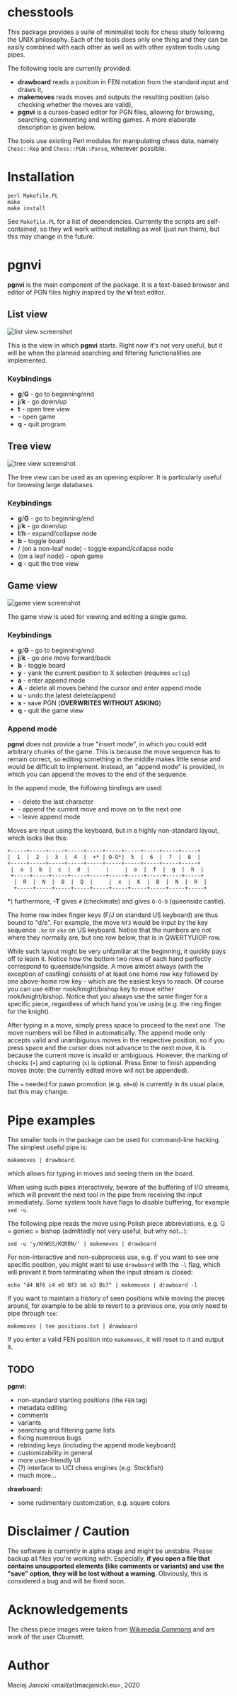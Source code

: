 # chesstools

This package provides a suite of minimalist tools for chess study following the
UNIX philosophy. Each of the tools does only one thing and they can be easily
combined with each other as well as with other system tools using pipes.

The following tools are currently provided:
- **drawboard** reads a position in FEN notation from the standard input and
  draws it,
- **makemoves** reads moves and outputs the resulting position (also checking
  whether the moves are valid),
- **pgnvi** is a curses-based editor for PGN files, allowing for browsing,
  searching, commenting and writing games. A more elaborate description is
  given below.

The tools use existing Perl modules for manipulating chess data, namely
`Chess::Rep` and `Chess::PGN::Parse`, wherever possible.

# Installation

```
perl Makefile.PL
make
make install
```

See `Makefile.PL` for a list of dependencies. Currently the scripts are
self-contained, so they will work without installing as well (just run them),
but this may change in the future.

# pgnvi

**pgnvi** is the main component of the package. It is a text-based browser and
editor of PGN files highly inspired by the **vi** text editor.

## List view

![list view screenshot](doc/img/list-view.png)

This is the view in which **pgnvi** starts. Right now it's not very useful, but 
it will be when the planned searching and filtering functionalities are
implemented.

### Keybindings

* **g**/**G** - go to beginning/end
* **j**/**k** - go down/up
* **t** - open tree view
* **<Enter>** - open game
* **q** - quit program

## Tree view

![tree view screenshot](doc/img/tree-view.png)

The tree view can be used as an opening explorer. It is particularly useful for
browsing large databases.

### Keybindings

* **g**/**G** - go to beginning/end
* **j**/**k** - go down/up
* **l**/**h** - expand/collapse node
* **b** - toggle board
* **<Space>**/**<Enter>** (on a non-leaf node) - toggle expand/collapse node
* **<Enter>** (on a leaf node) - open game
* **q** - quit the tree view

## Game view

![game view screenshot](doc/img/game-view.png)

The game view is used for viewing and editing a single game.

### Keybindings

* **g**/**G** - go to beginning/end
* **j**/**k** - go one move forward/back
* **b** - toggle board
* **y** - yank the current position to X selection (requires `xclip`)
* **a** - enter append mode
* **A** - delete all moves behind the cursor and enter append mode
* **u** - undo the latest delete/append
* **s** - save PGN (**OVERWRITES WITHOUT ASKING**)
* **q** - quit the game view

### Append mode

**pgnvi** does not provide a true "insert mode", in which you could edit
arbitrary chunks of the game. This is because the move sequence has to remain
correct, so editing something in the middle makes little sense and would be
difficult to implement. Instead, an "append mode" is provided, in which you can
append the moves to the end of the sequence.

In the append mode, the following bindings are used:

* **<Backspace>** - delete the last character
* **<Space>** - append the current move and move on to the next one
* **<Enter>** - leave append mode

Moves are input using the keyboard, but in a highly non-standard layout, which
looks like this:
```
+-----+-----+-----+-----+-----+-----+-----+-----+-----+-----+
|  1  |  2  |  3  |  4  |  +* | O-O*|  5  |  6  |  7  |  8  |
+-----+-----+-----+-----+-----+-----+-----+-----+-----+-----+
 |  a  |  b  |  c  |  d  |     |     |  e  |  f  |  g  |  h  |
 +-----+-----+-----+-----+-----+-----+-----+-----+-----+-----+
  |  R  |  N  |  B  |  Q  |     |  x  |  K  |  B  |  N  |  R  |
  +-----+-----+-----+-----+-----+-----+-----+-----+-----+-----+
```

\*) furthermore, **<Shift>-T** gives `#` (checkmate) and **<Shift-Y>** gives
`O-O-O` (queenside castle).

The home row index finger keys (F/J on standard US keyboard) are thus bound to
"d/e". For example, the move `Nf3` would be input by the key sequence `.ke` or
`xke` on US keyboard. Notice that the numbers are not where they normally are,
but one row below, that is in QWERTYUIOP row.

While such layout might be very unfamiliar at the beginning, it quickly pays
off to learn it. Notice how the bottom two rows of each hand perfectly
correspond to queenside/kingside. A move almost always (with the exception of
castling) consists of at least one home row key followed by one above-home row
key - which are the easiest keys to reach. Of course you can use either
rook/knight/bishop key to move either rook/knight/bishop. Notice that you
always use the same finger for a specific piece, regardless of which hand
you're using (e.g. the ring finger for the knight).

After typing in a move, simply press space to proceed to the next one. The move
numbers will be filled in automatically. The append mode only accepts valid and
unambiguous moves in the respective position, so if you press space and the
cursor does not advance to the next move, it is because the current move is
invalid or ambiguous. However, the marking of checks (`+`) and capturing (`x`)
is optional. Press Enter to finish appending moves (note: the currently edited
move will not be appended).

The `=` needed for pawn promotion (e.g. `e8=Q`) is currently in its usual
place, but this may change.

# Pipe examples

The smaller tools in the package can be used for command-line hacking. The
simplest useful pipe is:
```
makemoves | drawboard
```
which allows for typing in moves and seeing them on the board.

When using such pipes interactively, beware of the buffering of I/O streams,
which will prevent the next tool in the pipe from receiving the input
immediately. Some system tools have flags to disable buffering, for example
`sed -u`.

The following pipe reads the move using Polish piece abbreviations, e.g. G =
goniec = bishop (admittedly not very useful, but why not...):

```
sed -u 'y/KHWGS/KQRBN/' | makemoves | drawboard
```

For non-interactive and non-subprocess use, e.g. if you want to see one
specific position, you might want to use `drawboard` with the `-l` flag, which
will prevent it from terminating when the input stream is closed:
```
echo "d4 Nf6 c4 e6 Nf3 b6 e3 Bb7" | makemoves | drawboard -l
```

If you want to maintain a history of seen positions while moving the pieces
around, for example to be able to revert to a previous one, you only need to
pipe through `tee`:
```
makemoves | tee positions.txt | drawboard
```

If you enter a valid FEN position into `makemoves`, it will reset to it and
output it.

## TODO

**pgnvi:**

- non-standard starting positions (the `FEN` tag)
- metadata editing
- comments
- variants
- searching and filtering game lists
- fixing numerous bugs
- rebinding keys (including the append mode keyboard)
- customizability in general
- more user-friendly UI
- (?) interface to UCI chess engines (e.g. Stockfish)
- much more...

**drawboard:**

- some rudimentary customization, e.g. square colors

# Disclaimer / Caution

The software is currently in alpha stage and might be unstable. Please backup
all files you're working with. Especially, **if you open a file that contains
unsupported elements (like comments or variants) and use the "save" option,
they will be lost without a warning**. Obviously, this is considered a bug and
will be fixed soon.

# Acknowledgements

The chess piece images were taken from
[Wikimedia Commons](https://commons.wikimedia.org/wiki/File:Chess_Pieces_Sprite.svg)
and are work of the user Cburnett.

# Author

Maciej Janicki <mail(at)macjanicki.eu>, 2020

